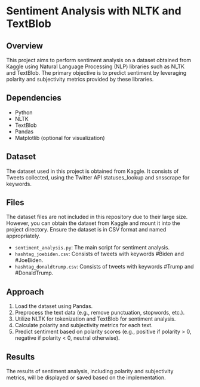 # Sentiment Analysis with NLTK and TextBlob

## Overview
This project aims to perform sentiment analysis on a dataset obtained from Kaggle using Natural Language Processing (NLP) libraries such as NLTK and TextBlob. The primary objective is to predict sentiment by leveraging polarity and subjectivity metrics provided by these libraries.

## Dependencies
- Python
- NLTK
- TextBlob
- Pandas
- Matplotlib (optional for visualization)

## Dataset
The dataset used in this project is obtained from Kaggle. It consists of Tweets collected, using the Twitter API statuses_lookup and snsscrape for keywords.

## Files
The dataset files are not included in this repository due to their large size. However, you can obtain the dataset from Kaggle and mount it into the project directory. Ensure the dataset is in CSV format and named appropriately.
- `sentiment_analysis.py`: The main script for sentiment analysis.
- `hashtag_joebiden.csv`: Consists of tweets with keywords #Biden and #JoeBiden.
- `hashtag_donaldtrump.csv`: Consists of tweets with keywords #Trump and #DonaldTrump.
  

## Approach
1. Load the dataset using Pandas.
2. Preprocess the text data (e.g., remove punctuation, stopwords, etc.).
3. Utilize NLTK for tokenization and TextBlob for sentiment analysis.
4. Calculate polarity and subjectivity metrics for each text.
5. Predict sentiment based on polarity scores (e.g., positive if polarity > 0, negative if polarity < 0, neutral otherwise).


## Results
The results of sentiment analysis, including polarity and subjectivity metrics, will be displayed or saved based on the implementation.
